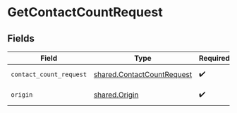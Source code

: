# GetContactCountRequest


## Fields

| Field                                                                    | Type                                                                     | Required                                                                 | Description                                                              |
| ------------------------------------------------------------------------ | ------------------------------------------------------------------------ | ------------------------------------------------------------------------ | ------------------------------------------------------------------------ |
| `contact_count_request`                                                  | [shared.ContactCountRequest](../../models/shared/contactcountrequest.md) | :heavy_check_mark:                                                       | Request payload                                                          |
| `origin`                                                                 | [shared.Origin](../../models/shared/origin.md)                           | :heavy_check_mark:                                                       | Origin of the portal                                                     |